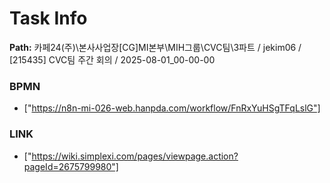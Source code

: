 # Task Info

**Path:** 카페24(주)\본사사업장\[CG]MI본부\MIH그룹\CVC팀\3파트 / jekim06 / [215435] CVC팀 주간 회의 / 2025-08-01_00-00-00

### BPMN
- ["https://n8n-mi-026-web.hanpda.com/workflow/FnRxYuHSgTFqLslG"]

### LINK
- ["https://wiki.simplexi.com/pages/viewpage.action?pageId=2675799980"]

